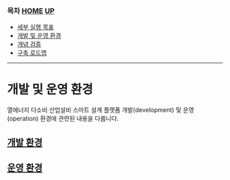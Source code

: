 ### 목차 [HOME](/) [UP](..)

- [세부 실행 목표](/docs/concept.md)
- [개발 및 운영 환경](/docs/devops)
- [개념 검증](/docs/poc)
- [구축 로드맵](/docs/roadmap)

---

# 개발 및 운영 환경

열에너지 다소비 산업설비 스마트 설계 플랫폼 개발(development) 및 운영(operation) 환경에 관련된 내용을 다룹니다.

## [개발 환경](./development.md)

## [운영 환경](./operation.md)
